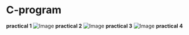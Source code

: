 # C-program
**practical 1**
![Image](https://github.com/user-attachments/assets/9a38d110-3c51-404a-a022-1133d8974809)
**practical 2**
![Image](https://github.com/user-attachments/assets/b025d3b5-92db-4bc7-b3d0-e1dc5b5ab157)
**practical 3**
![Image](https://github.com/user-attachments/assets/b042c6da-fd87-4c69-a912-f420a2e218b2)
**practical 4**
